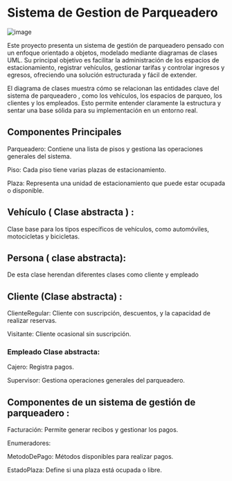 # Sistema de Gestion de Parqueadero
![image](https://github.com/user-attachments/assets/194c9c30-20ac-45c6-b3ee-66a2d188d5f3)


Este proyecto presenta un sistema de gestión de parqueadero pensado con un enfoque orientado a objetos, modelado mediante diagramas de clases UML. 
Su principal objetivo es facilitar la administración de los espacios de estacionamiento, registrar vehículos, gestionar tarifas y controlar ingresos y egresos, ofreciendo una solución estructurada y fácil de extender.

El diagrama de clases muestra cómo se relacionan las entidades clave del sistema de parqueadero , como los vehículos, los espacios de parqueo, los clientes y los empleados. Esto permite entender claramente la estructura y sentar una base sólida para su implementación en un entorno real.

## Componentes Principales
Parqueadero: Contiene una lista de pisos y gestiona las operaciones generales del sistema.

Piso: Cada piso tiene varias plazas de estacionamiento.

Plaza: Representa una unidad de estacionamiento que puede estar ocupada o disponible.

## Vehículo ( Clase abstracta ) :

Clase base para los tipos específicos de vehículos, como automóviles, motocicletas y bicicletas.
## Persona ( clase abstracta):

De esta clase herendan diferentes clases como cliente y empleado

## Cliente (Clase abstracta) :
ClienteRegular: Cliente con suscripción, descuentos, y la capacidad de realizar reservas.

Visitante: Cliente ocasional sin suscripción.

### Empleado Clase abstracta:

Cajero: Registra pagos.

Supervisor: Gestiona operaciones generales del parqueadero.
## Componentes de un sistema de gestión de parqueadero : 

Facturación: Permite generar recibos y gestionar los pagos.

Enumeradores:

MetodoDePago: Métodos disponibles para realizar pagos.

EstadoPlaza: Define si una plaza está ocupada o libre.

